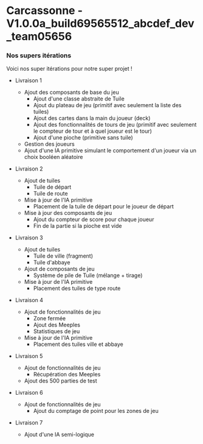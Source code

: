 # Carcassonne - V1.0.0a_build69565512_abcdef_dev_team05656
### Nos supers itérations

Voici nos super itérations pour notre super projet !

- Livraison 1
  - Ajout des composants de base du jeu
    - Ajout d'une classe abstraite de Tuile
    - Ajout du plateau de jeu (primitif avec seulement la liste des tuiles)
    - Ajout des cartes dans la main du joueur (deck)
    - Ajout des fonctionnalités de tours de jeu (primitif avec seulement le compteur de tour et à quel joueur est le tour)
    - Ajout d'une pioche (primitive sans tuile)
  - Gestion des joueurs
  - Ajout d'une IA primitive simulant le comportement d'un joueur via un choix booléen aléatoire

- Livraison 2
  - Ajout de tuiles
    - Tuile de départ
    - Tuile de route
  - Mise à jour de l'IA primitive
    - Placement de la tuile de départ pour le joueur de départ
  - Mise à jour des composants de jeu
    - Ajout du compteur de score pour chaque joueur
    - Fin de la partie si la pioche est vide

- Livraison 3
  - Ajout de tuiles
    - Tuile de ville (fragment)
    - Tuile d'abbaye
  - Ajout de composants de jeu
    - Système de pile de Tuile (mélange + tirage)
  - Mise à jour de l'IA  primitive
    - Placement des tuiles de type route
 
 - Livraison 4
   - Ajout de fonctionnalités de jeu
     - Zone fermée
     - Ajout des Meeples
     - Statistiques de jeu
    - Mise à jour de l'IA primitive
      - Placement des tuiles ville et abbaye

  - Livraison 5
    - Ajout de fonctionnalités de jeu
      - Récupération des Meeples
    - Ajout des 500 parties de test
 
  - Livraison 6
    - Ajout de fonctionnalités de jeu
      - Ajout du comptage de point pour les zones de jeu

  - Livraison 7
    - Ajout d'une IA semi-logique
